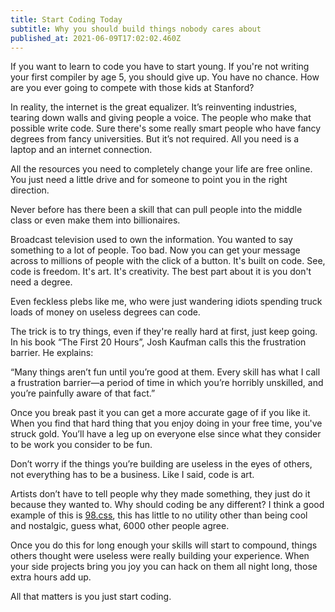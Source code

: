 ```yaml
---
title: Start Coding Today
subtitle: Why you should build things nobody cares about
published_at: 2021-06-09T17:02:02.460Z
---
```

If you want to learn to code you have to start young. If you're not writing your first compiler by age 5, you should give up. You have no chance. How are you ever going to compete with those kids at Stanford?

In reality, the internet is the great equalizer. It’s reinventing industries, tearing down walls and giving people a voice. The people who make that possible write code. Sure there's some really smart people who have fancy degrees from fancy universities. But it’s not required. All you need is a laptop and an internet connection.

All the resources you need to completely change your life are free online. You just need a little drive and for someone to point you in the right direction.

Never before has there been a skill that can pull people into the middle class or even make them into billionaires.

Broadcast television used to own the information. You wanted to say something to a lot of people. Too bad. Now you can get your message across to millions of people with the click of a button. It's built on code. See, code is freedom. It's art. It's creativity. The best part about it is you don't need a degree.

Even feckless plebs like me, who were just wandering idiots spending truck loads of money on useless degrees can code.

The trick is to try things, even if they're really hard at first, just keep going. In his book “The First 20 Hours”, Josh Kaufman calls this the frustration barrier. He explains:

“Many things aren’t fun until you’re good at them. Every skill has what I call a frustration barrier—a period of time in which you’re horribly unskilled, and you’re painfully aware of that fact.”

Once you break past it you can get a more accurate gage of if you like it. When you find that hard thing that you enjoy doing in your free time, you've struck gold. You’ll have a leg up on everyone else since what they consider to be work you consider to be fun.

Don’t worry if the things you’re building are useless in the eyes of others, not everything has to be a business. Like I said, code is art.

Artists don’t have to tell people why they made something, they just do it because they wanted to. Why should coding be any different? I think a good example of this is [98.css](https://jdan.github.io/98.css/), this has little to no utility other than being cool and nostalgic, guess what, 6000 other people agree.

Once you do this for long enough your skills will start to compound, things others thought were useless were really building your experience. When your side projects bring you joy you can hack on them all night long, those extra hours add up.

All that matters is you just start coding.